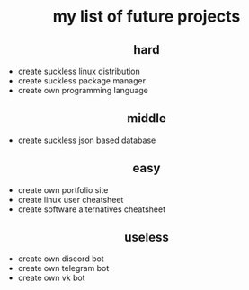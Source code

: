 <h1 align="center">
	my list of future projects
</h1>

<h2 align="center">
	hard
</h2>

- create suckless linux distribution
- create suckless package manager
- create own programming language

<h2 align="center">
	middle
</h2>

- create suckless json based database

<h2 align="center">
	easy
</h2>

- create own portfolio site
- create linux user cheatsheet
- create software alternatives cheatsheet

<h2 align="center">
	useless
</h2>

- create own discord bot
- create own telegram bot
- create own vk bot
